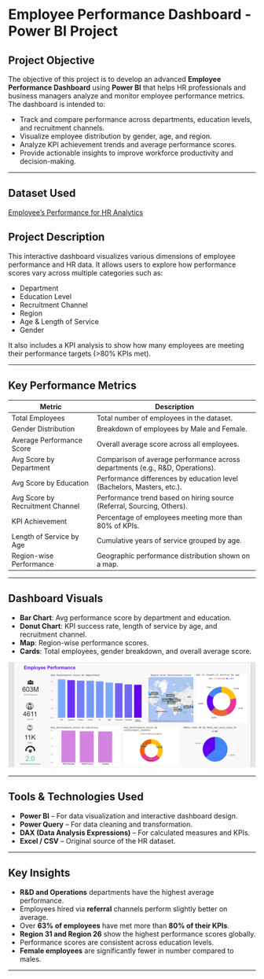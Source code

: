 #  Employee Performance Dashboard - Power BI Project

##  Project Objective

The objective of this project is to develop an advanced **Employee Performance Dashboard** using **Power BI** that helps HR professionals and business managers analyze and monitor employee performance metrics. The dashboard is intended to:

- Track and compare performance across departments, education levels, and recruitment channels.
- Visualize employee distribution by gender, age, and region.
- Analyze KPI achievement trends and average performance scores.
- Provide actionable insights to improve workforce productivity and decision-making.

---

## Dataset Used 
<a href="https://github.com/venkteshwari/Employee-Performance-Metrics/blob/main/employee_Data.xlsx">Employee’s Performance for HR Analytics</a>

##  Project Description

This interactive dashboard visualizes various dimensions of employee performance and HR data. It allows users to explore how performance scores vary across multiple categories such as:

- Department
- Education Level
- Recruitment Channel
- Region
- Age & Length of Service
- Gender

It also includes a KPI analysis to show how many employees are meeting their performance targets (>80% KPIs met).

---

##  Key Performance Metrics

| **Metric**                           | **Description**                                                                 |
|--------------------------------------|----------------------------------------------------------------------------------|
| Total Employees                      | Total number of employees in the dataset.                                       |
| Gender Distribution                  | Breakdown of employees by Male and Female.                                      |
| Average Performance Score            | Overall average score across all employees.                                     |
| Avg Score by Department              | Comparison of average performance across departments (e.g., R&D, Operations).   |
| Avg Score by Education               | Performance differences by education level (Bachelors, Masters, etc.).          |
| Avg Score by Recruitment Channel     | Performance trend based on hiring source (Referral, Sourcing, Others).          |
| KPI Achievement                      | Percentage of employees meeting more than 80% of KPIs.                          |
| Length of Service by Age             | Cumulative years of service grouped by age.                                     |
| Region-wise Performance              | Geographic performance distribution shown on a map.                             |

---

##  Dashboard Visuals

- **Bar Chart**: Avg performance score by department and education.
- **Donut Chart**: KPI success rate, length of service by age, and recruitment channel.
- **Map**: Region-wise performance scores.
- **Cards**: Total employees, gender breakdown, and overall average score.

![Employee Performance Dashboard](./EmployeeDashboard.png)

---

##  Tools & Technologies Used

- **Power BI** – For data visualization and interactive dashboard design.
- **Power Query** – For data cleaning and transformation.
- **DAX (Data Analysis Expressions)** – For calculated measures and KPIs.
- **Excel / CSV** – Original source of the HR dataset.

---

##  Key Insights

- **R&D and Operations** departments have the highest average performance.
- Employees hired via **referral** channels perform slightly better on average.
- Over **63% of employees** have met more than **80% of their KPIs**.
- **Region 31 and Region 26** show the highest performance scores globally.
- Performance scores are consistent across education levels.
- **Female employees** are significantly fewer in number compared to males.

---

